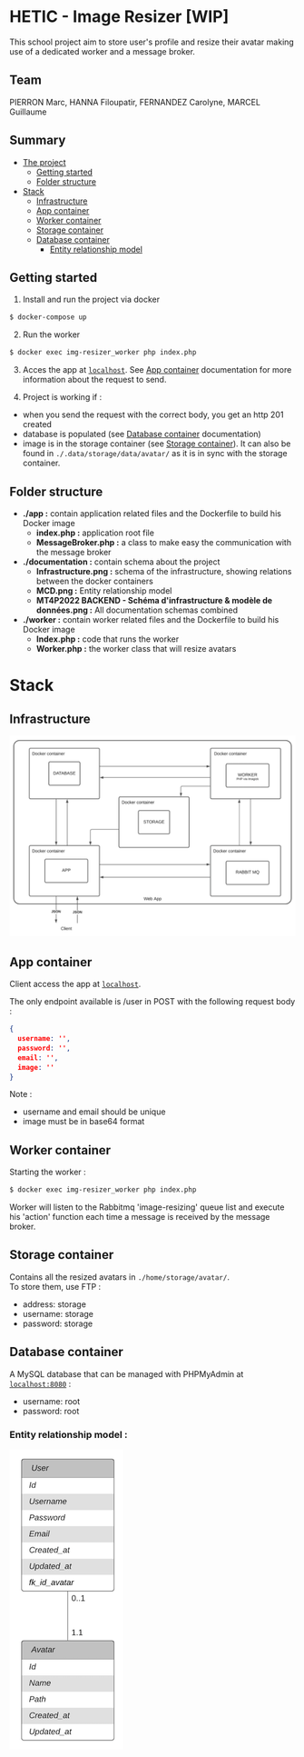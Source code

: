 # HETIC - Image Resizer [WIP]

This school project aim to store user's profile and resize their avatar making use of a dedicated worker and a message broker.

## Team

PIERRON Marc, HANNA Filoupatir, FERNANDEZ Carolyne, MARCEL Guillaume

## Summary 

- [The project](#MT4P2022_BACK-END_IMG-[WIP])
  - [Getting started](#Getting-started)
  - [Folder structure](#Folder-structure)
- [Stack](#Stack)
  - [Infrastructure](#Infrastructure)
  - [App container](#App-container)
  - [Worker container](#Worker-container)
  - [Storage container](#Storage-container)
  - [Database container](#Database-container)
    - [Entity relationship model](#Entity-relationship-model)
  

<!-- ## The (school) project -->

## Getting started 

1. Install and run the project via docker
```sh
$ docker-compose up
```
2. Run the worker 
```sh
$ docker exec img-resizer_worker php index.php
```
3. Acces the app at [`localhost`](http://localhost). See [App container](#App-container) documentation for more information about the request to send.

4. Project is working if :
- when you send the request with the correct body, you get an http 201 created
- database is populated (see [Database container](#Database-container) documentation) 
- image is in the storage container (see [Storage container](#Storage-container)). It can also be found in `./.data/storage/data/avatar/` as it is in sync with the storage container.

## Folder structure

- **./app :** contain application related files and the Dockerfile to build his Docker image
  - **index.php :** application root file
  - **MessageBroker.php :** a class to make easy the communication with the message broker
- **./documentation :** contain schema about the project
  - **Infrastructure.png :** schema of the infrastructure, showing relations between the docker containers
  - **MCD.png :** Entity relationship model
  - **MT4P2022 BACKEND - Schéma d'infrastructure & modèle de données.png :** All documentation schemas combined
- **./worker :** contain worker related files and the Dockerfile to build his Docker image
  - **Index.php :** code that runs the worker
  - **Worker.php :** the worker class that will resize avatars

# Stack
## Infrastructure

![infrastructure-schema](./documentation/Infrastructure.png)

## App container

Client access the app at [`localhost`](http://localhost).

The only endpoint available is /user in POST with the following request body :
```json
{
  username: '',
  password: '',
  email: '',
  image: ''
}
```
Note :
- username and email should be unique
- image must be in base64 format

## Worker container

Starting the worker : 

```sh
$ docker exec img-resizer_worker php index.php
```

Worker will listen to the Rabbitmq 'image-resizing' queue list and execute his 'action' function each time a message is received by the message broker.

## Storage container

Contains all the resized avatars in `./home/storage/avatar/`.  
To store them, use FTP :
-   address: storage
-   username: storage
-   password: storage

## Database container

A MySQL database that can be managed with PHPMyAdmin at [`localhost:8080`](http://localhost:8080) :
- username: root
- password: root

### Entity relationship model :

![infrastructure-schema](./documentation/MCD.png)
